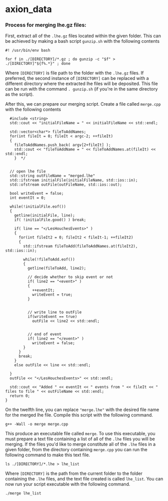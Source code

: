 # axion_data

### Process for merging lhe.gz files:

First, extract all of the `.lhe.gz` files located within the given folder. This can be achieved by making a bash script `gunzip.sh` with the following contents

~~~~
#! /usr/bin/env bash

for f in ./[DIRECTORY]/*.gz ; do gunzip -c "$f" > ./[DIRECTORY]"${f%.*}" ; done
~~~~

Where `[DIRECTORY]` is file path to the folder with the `.lhe.gz` files. If preferred, the second instance of `[DIRECTORY]` can be replaced with a different directory where the extracted lhe files will be deposited. This file can be run with the command `. gunzip.sh` (if you're in the same directory as the script).

After this, we can prepare our merging script. Create a file called `merge.cpp` with the following contents

~~~~
  #include <string>
  std::cout << "initialFileName = " << initialFileName << std::endl;

  std::vector<char*> fileToAddNames;
  for(int fileIt = 0; fileIt < argc-2; ++fileIt)
  {
    fileToAddNames.push_back( argv[2+fileIt] );
    std::cout << "fileToAddName = " << fileToAddNames.at(fileIt) << std::endl;
    }  */


  // open lhe file
  std::string outFileName = "merged.lhe"
  std::ifstream initialFile(initialFileName, std::ios::in);
  std::ofstream outFile(outFileName, std::ios::out);
  
  bool writeEvent = false;
  int eventIt = 0;

  while(!initialFile.eof())
  {
    getline(initialFile, line);
    if( !initialFile.good() ) break;

    if( line == "</LesHouchesEvents>" )
    {
      for(int fileIt2 = 0; fileIt2 < fileIt-1; ++fileIt2)
      {
        std::ifstream fileToAdd(fileToAddNames.at(fileIt2), std::ios::in);

        while(!fileToAdd.eof())
        {
          getline(fileToAdd, line2);

          // decide whether to skip event or not
          if( line2 == "<event>" )
          {
            ++eventIt;
            writeEvent = true;
          }


          // write line to outFile
          if(writeEvent == true)
            outFile << line2 << std::endl;


          // end of event
          if( line2 == "</event>" )
            writeEvent = false;
        }
      }
      break;
    }
    else outFile << line << std::endl;

  }
  outFile << "</LesHouchesEvents>" << std::endl;

  std::cout << "Added " << eventIt << " events from " << fileIt << " files to file " << outFileName << std::endl;
  return 0;
}
~~~~

On the twelfth line, you can replace `"merge.lhe"` with the desired file name for the merged lhe file. Compile this script with the following command.

~~~~
g++ -Wall -o merge merge.cpp
~~~~

This produce an executable file called `merge`. To use this executable, you must prepare a text file containing a list of all of the `.lhe` files you will be merging. If the files you'd like to merge constitute all of the `.lhe` files in a given folder, from the directory containing `merge.cpp` you can run the following command to make this text file.

~~~~
ls ./[DIRECTORY]/*.lhe > lhe_list
~~~~

Where `[DIRECTORY]` is the path from the current folder to the folder containing the `.lhe` files, and the text file created is called `lhe_list`. You can now run your script executable with the following command.

~~~~
./merge lhe_list
~~~~
